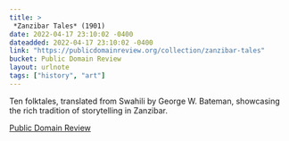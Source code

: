 ```yaml
---
title: > 
 *Zanzibar Tales* (1901)
date: 2022-04-17 23:10:02 -0400
dateadded: 2022-04-17 23:10:02 -0400
link: "https://publicdomainreview.org/collection/zanzibar-tales"
bucket: Public Domain Review
layout: urlnote
tags: ["history", "art"]
--- 
```

Ten folktales, translated from Swahili by George W. Bateman, showcasing the rich tradition of storytelling in Zanzibar. 
 <!-- end excerpt --> 
<div class='bucket'><a class='internal-link' href='/buckets/public-domain-review'>Public Domain Review</a></div> 
